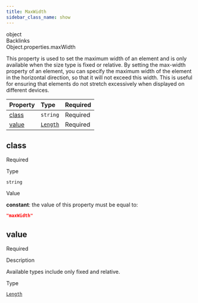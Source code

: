 ```yaml
---
title: MaxWidth
sidebar_class_name: show
---
```


<div className="section-type">

<div className="badge-type">object</div>

</div>

<div className="section-backlinks">

<div className="backlinks-title">Backlinks</div>

<div className="backlink">
      <Link to='/specs/layout/object#maxwidth'>Object.properties.maxWidth</Link>
      </div>

</div>

This property is used to set the maximum width of an element and is only available when the size type is fixed or relative. By setting the max-width property of an element, you can specify the maximum width of the element in the horizontal direction, so that it will not exceed this width. This is useful for ensuring that elements do not stretch excessively when displayed on different devices.

<div className="property-preview">

<div className="property-table">

| Property        | Type                             | Required                                            |
| :-------------- | :------------------------------- | :-------------------------------------------------- |
| [class](#class) | `string`                         | <span className="property-required">Required</span> |
| [value](#value) | [`Length`](/specs/layout/length) | <span className="property-required">Required</span> |

</div>

</div>

<div className="property">

<div className="property-heading">

## class

<span className="property-required">Required</span>

</div>

<div className="property-item">

Type

`string`

</div>

<div className="property-item">

Value

<div className="value-description">

**constant**: the value of this property must be equal to:

```json
"maxWidth"
```

</div>

</div>

</div>

<div className="property">

<div className="property-heading">

## value

<span className="property-required">Required</span>

</div>

<div className="property-item">

Description

Available types include only fixed and relative.

</div>

<div className="property-item">

Type

[`Length`](/specs/layout/length)

</div>

</div>
